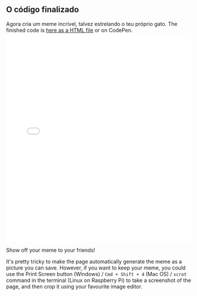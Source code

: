 ## O código finalizado

Agora cria um meme incrível, talvez estrelando o teu próprio gato. The finished code is [here as a HTML file](resources/index.html) or on CodePen. <iframe height='567' scrolling='no' title='Cat Meme Generator' src='//codepen.io/rpflaura/embed/NbbveK/?height=567&theme-id=0&default-tab=js,result&embed-version=2' frameborder='no' allowtransparency='true' allowfullscreen='true' style='width: 100%;' mark="crwd-mark">See the Pen <a href='https://codepen.io/rpflaura/pen/NbbveK/'>Cat Meme Generator</a> by Laura Sach (<a href='https://codepen.io/rpflaura'>@rpflaura</a>) on <a href='https://codepen.io'>CodePen</a>.
</iframe>

Show off your meme to your friends!

It's pretty tricky to make the page automatically generate the meme as a picture you can save. However, if you want to keep your meme, you could use the Print Screen button (Windows) / `Cmd + Shift + 4` (Mac OS) / `scrot` command in the terminal (Linux on Raspberry Pi) to take a screenshot of the page, and then crop it using your favourite image editor.
